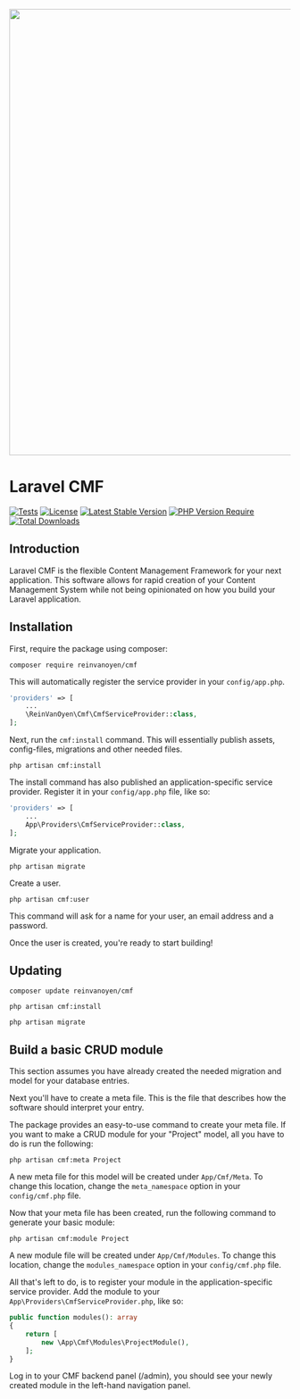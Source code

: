 <p align="center">
  <a href="https://github.com/reinvanoyen/cmf">
    <img width="800" src="https://raw.githubusercontent.com/reinvanoyen/cmf/master/intro.png" />
  </a>
</p>

# Laravel CMF

[![Tests](https://github.com/reinvanoyen/cmf/workflows/tests/badge.svg)](https://github.com/reinvanoyen/cmf/actions)
[![License](http://poser.pugx.org/reinvanoyen/cmf/license)](https://packagist.org/packages/reinvanoyen/cmf)
[![Latest Stable Version](http://poser.pugx.org/reinvanoyen/cmf/v)](https://packagist.org/packages/reinvanoyen/cmf)
[![PHP Version Require](http://poser.pugx.org/reinvanoyen/cmf/require/php)](https://packagist.org/packages/reinvanoyen/cmf)
[![Total Downloads](http://poser.pugx.org/reinvanoyen/cmf/downloads)](https://packagist.org/packages/reinvanoyen/cmf)

## Introduction

Laravel CMF is the flexible Content Management Framework for your next application. This software allows for rapid creation of your Content Management System while not being opinionated on how you build your Laravel application.

## Installation

First, require the package using composer:
```ssh
composer require reinvanoyen/cmf
```

This will automatically register the service provider in your `config/app.php`.

```php
'providers' => [
    ...
    \ReinVanOyen\Cmf\CmfServiceProvider::class,
];
```

Next, run the `cmf:install` command. This will essentially publish assets, config-files, 
migrations and other needed files.
```ssh
php artisan cmf:install
```

The install command has also published an application-specific service provider. Register it 
in your `config/app.php` file, like so:

```php
'providers' => [
    ...
    App\Providers\CmfServiceProvider::class,
];
```

Migrate your application.
```ssh
php artisan migrate
```

Create a user.
```ssh
php artisan cmf:user
```
This command will ask for a name for your user, an email address and a password.

Once the user is created, you're ready to start building!

## Updating

```ssh
composer update reinvanoyen/cmf
```

```ssh
php artisan cmf:install
```

```ssh
php artisan migrate
```

## Build a basic CRUD module

This section assumes you have already created the 
needed migration and model for your database entries.

Next you'll have to create a meta file. This is the file that 
describes how the software should interpret your entry.

The package provides an easy-to-use command to create your meta file. 
If you want to make a CRUD module for your "Project" model, all 
you have to do is run the following:
```ssh
php artisan cmf:meta Project
```
A new meta file for this model will be created under `App/Cmf/Meta`. To change 
this location, change the `meta_namespace` option in your `config/cmf.php` file.

Now that your meta file has been created, run the following command to generate your basic module:
```ssh
php artisan cmf:module Project
```
A new module file will be created under `App/Cmf/Modules`. To change this location, 
change the `modules_namespace` option in your `config/cmf.php` file.

All that's left to do, is to register your module in the application-specific service provider. 
Add the module to your `App\Providers\CmfServiceProvider.php`, like so:

```php
public function modules(): array
{
    return [
        new \App\Cmf\Modules\ProjectModule(),
    ];
}
```

Log in to your CMF backend panel (/admin), you should see your newly created module in the 
left-hand navigation panel.
